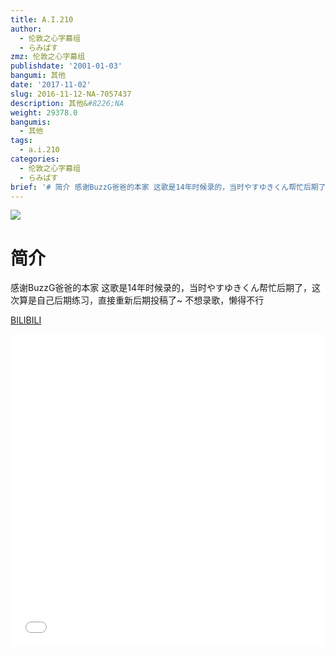 ```yaml
---
title: A.I.210
author:
  - 伦敦之心字幕组
  - らみぱす
zmz: 伦敦之心字幕组
publishdate: '2001-01-03'
bangumi: 其他
date: '2017-11-02'
slug: 2016-11-12-NA-7057437
description: 其他&#8226;NA
weight: 29378.0
bangumis:
  - 其他
tags:
  - a.i.210
categories:
  - 伦敦之心字幕组
  - らみぱす
brief: '# 简介 感谢BuzzG爸爸的本家 这歌是14年时候录的，当时やすゆきくん帮忙后期了，这次算是自己后期练习，直接重新后期投稿了~ 不想录歌，懒得不行'
---
```

![](https://i.imgur.com/tK8ho3A.png)
# 简介  
感谢BuzzG爸爸的本家
这歌是14年时候录的，当时やすゆきくん帮忙后期了，这次算是自己后期练习，直接重新后期投稿了~
不想录歌，懒得不行

  [BILIBILI](https://www.bilibili.com/video/av7057437/)

<div class="vcontainer">  <iframe class='video' src="//www.bilibili.com/blackboard/player.html?aid=7057437" width="100%" height="500" frameborder="0" allowfullscreen="allowfullscreen"></iframe></div>
